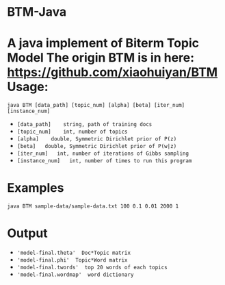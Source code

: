 # BTM-Java
A java implement of Biterm Topic Model
The origin BTM is in here: https://github.com/xiaohuiyan/BTM
Usage:
========
```java BTM [data_path] [topic_num] [alpha] [beta] [iter_num] [instance_num]```

* `[data_path]    string, path of training docs`
* `[topic_num]    int, number of topics`
* `[alpha]    double, Symmetric Dirichlet prior of P(z)`
* `[beta]   double, Symmetric Dirichlet prior of P(w|z)`
* `[iter_num]   int, number of iterations of Gibbs sampling`
* `[instance_num]   int, number of times to run this program`

Examples
========
```java BTM sample-data/sample-data.txt 100 0.1 0.01 2000 1```

Output
========
* `'model-final.theta'  Doc*Topic matrix`
* `'model-final.phi'  Topic*Word matrix`
* `'model-final.twords'  top 20 words of each topics`
* `'model-final.wordmap'  word dictionary`

